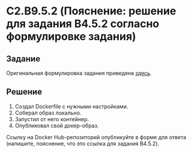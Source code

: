 # C2.B9.5.2 (Пояснение: решение для задания B4.5.2 согласно формулировке задания)


## Задание

Оригинальная формулировка задания приведена [здесь](./TASK.md).


## Решение

1. Создал Dockerfile с нужными настройками.
1. Соберал образ локально.
1. Запустил от него контейнер.
1. Опубликовал свой докер-образ.

Ссылку на Docker Hub-репозиторий опубликуйте в форме для ответа (напишите, пояснение, что это ссылка для задания B4.5.2).
